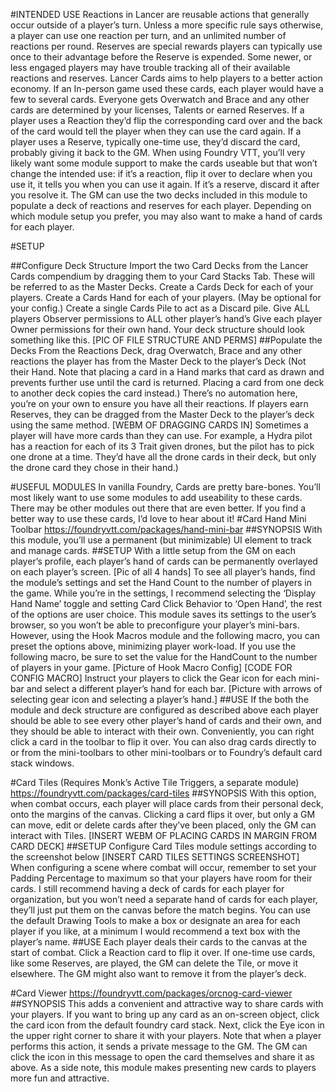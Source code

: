 #INTENDED USE
Reactions in Lancer are reusable actions that generally occur outside of a player’s turn. Unless a more specific rule says otherwise, a player can use one reaction per turn, and an unlimited number of reactions per round. Reserves are special rewards players can typically use once to their advantage before the Reserve is expended.  Some newer, or less engaged players may have trouble tracking all of their available reactions and reserves.  Lancer Cards aims to help players to a better action economy.
If an In-person game used these cards, each player would have a few to several cards.  Everyone gets Overwatch and Brace and any other cards are determined by your licenses, Talents or earned Reserves.  If a player uses a Reaction they’d flip the corresponding card over and the back of the card would tell the player when they can use the card again. If a player uses a Reserve, typically one-time use, they’d discard the card, probably giving it back to the GM.  When using Foundry VTT, you’ll very likely want some module support to make the cards useable but that won’t change the intended use: if it’s a reaction, flip it over to declare when you use it, it tells you when you can use it again.  If it’s a reserve, discard it after you resolve it.
The GM can use the two decks included in this module to populate a deck of reactions and reserves for each player.  Depending on which module setup you prefer, you may also want to make a hand of cards for each player.

#SETUP

##Configure Deck Structure
Import the two Card Decks from the Lancer Cards compendium by dragging them to your Card Stacks Tab. These will be referred to as the Master Decks.
Create a Cards Deck for each of your players.
Create a Cards Hand for each of your players. (May be optional for your config.)
Create a single Cards Pile to act as a Discard pile.
Give ALL players Observer permissions to ALL other player’s hand’s
Give each player Owner permissions for their own hand.
Your deck structure should look something like this.
[PIC OF FILE STRUCTURE AND PERMS]
##Populate the Decks
From the Reactions Deck, drag Overwatch, Brace and any other reactions the player has from the Master Deck to the player’s Deck (Not their Hand.  Note that placing a card in a Hand marks that card as drawn and prevents further use until the card is returned. Placing a card from one deck to another deck copies the card instead.)  There’s no automation here, you’re on your own to ensure you have all their reactions.
If players earn Reserves, they can be dragged from the Master Deck to the player’s deck using the same method.
[WEBM OF DRAGGING CARDS IN]
Sometimes a player will have more cards than they can use. For example, a Hydra pilot has a reaction for each of its 3 Trait given drones, but the pilot has to pick one drone at a time. They’d have all the drone cards in their deck, but only the drone card they chose in their hand.)

#USEFUL MODULES
In vanilla Foundry, Cards are pretty bare-bones.  You’ll most likely want to use some modules to add useability to these cards. There may be other modules out there that are even better.  If you find a better way to use these cards, I’d love to hear about it!
#Card Hand Mini Toolbar
https://foundryvtt.com/packages/hand-mini-bar
##SYNOPSIS
With this module, you’ll use a permanent (but minimizable) UI element to track and manage cards.
##SETUP
With a little setup from the GM on each player’s profile, each player’s hand of cards can be permanently overlayed on each player’s screen. 
[Pic of all 4 hands]
To see all player’s hands, find the module’s settings and set the Hand Count to the number of players in the game. While you’re in the settings, I recommend selecting the ‘Display Hand Name’ toggle and setting Card Click Behavior to ‘Open Hand’, the rest of the options are user choice.
This module saves its settings to the user’s browser, so you won’t be able to preconfigure your player’s mini-bars. However, using the Hook Macros module and the following macro, you can preset the options above, minimizing player work-load.
If you use the following macro, be sure to set the value for the HandCount to the number of players in your game.
[Picture of Hook Macro Config]
[CODE FOR CONFIG MACRO]
Instruct your players to click the Gear icon for each mini-bar and select a different player’s hand for each bar.
[Picture with arrows of selecting gear icon and selecting a player’s hand.]
##USE
If the both the module and deck structure are configured as described above each player should be able to see every other player’s hand of cards and their own, and they should be able to interact with their own.
Conveniently, you can right click a card in the toolbar to flip it over. You can also drag cards directly to or from the mini-toolbars to other mini-toolbars or to Foundry’s default card stack windows.

#Card Tiles (Requires Monk’s Active Tile Triggers, a separate module)
https://foundryvtt.com/packages/card-tiles
##SYNOPSIS
With this option, when combat occurs, each player will place cards from their personal deck, onto the margins of the canvas. Clicking a card flips it over, but only a GM can move, edit or delete cards after they’ve been placed, only the GM can interact with Tiles.
[INSERT WEBM OF PLACING CARDS IN MARGIN FROM CARD DECK]
##SETUP
Configure Card Tiles module settings according to the screenshot below
[INSERT CARD TILES SETTINGS SCREENSHOT]
When configuring a scene where combat will occur, remember to set your Padding Percentage to maximum so that your players have room for their cards. I still recommend having a deck of cards for each player for organization, but you won’t need a separate hand of cards for each player, they’ll just put them on the canvas before the match begins.
You can use the default Drawing Tools to make a box or designate an area for each player if you like, at a minimum I would recommend a text box with the player’s name.
##USE
Each player deals their cards to the canvas at the start of combat. Click a Reaction card to flip it over. If one-time use cards, like some Reserves, are played, the GM can delete the Tile, or move it elsewhere.  The GM might also want to remove it from the player’s deck.

#Card Viewer
https://foundryvtt.com/packages/orcnog-card-viewer
##SYNOPSIS
This adds a convenient and attractive way to share cards with your players.  If you want to bring up any card as an on-screen object, click the card icon from the default foundry card stack. Next, click the Eye icon in the upper right corner to share it with your players.  Note that when a player performs this action, it sends a private message to the GM.  The GM can click the icon in this message to open the card themselves and share it as above.
As a side note, this module makes presenting new cards to players more fun and attractive.
